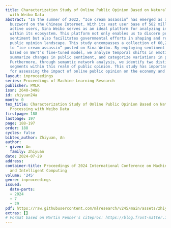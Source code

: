 ```yaml
---
title: Characterization Study of Online Public Opinion Based on Natural Language Processing
  with Weibo Data
abstract: "In the summer of 2022, “Ice cream assassin” has emerged as a prominent
  buzzword on the Chinese Internet. With its vast user base of 582 million monthly
  active users, Sina Weibo serves as an ideal platform for analyzing information disseminated
  within its ecosystem. This platform not only enables us to discern prevailing public
  sentiment but also facilitates governmental efforts in shaping and regulating the
  public opinion landscape. This study encompasses a collection of 60,228 Weibo pertaining
  to “ice cream assassin” posted on Sina Weibo. By employing sentiment analysis algorithm
  based on Bert’s fine-tuned model, we analyze temporal shifts in emotional trends,
  summarize changes in public sentiment, and categorize variations in popularity levels.
  Furthermore, through semantic network analysis, we identify two distinct thematic
  segments within this realm of public opinion. This study has important implications
  for assessing the impact of online public opinion on the economy and even society.\r "
layout: inproceedings
series: Proceedings of Machine Learning Research
publisher: PMLR
issn: 2640-3498
id: zhiyuan24a
month: 0
tex_title: Characterization Study of Online Public Opinion Based on Natural Language
  Processing with Weibo Data
firstpage: 188
lastpage: 197
page: 188-197
order: 188
cycles: false
bibtex_author: Zhiyuan, An
author:
- given: An
  family: Zhiyuan
date: 2024-07-29
address:
container-title: Proceedings of 2024 International Conference on Machine Learning
  and Intelligent Computing
volume: '245'
genre: inproceedings
issued:
  date-parts:
  - 2024
  - 7
  - 29
pdf: https://raw.githubusercontent.com/mlresearch/v245/main/assets/zhiyuan24a/zhiyuan24a.pdf
extras: []
# Format based on Martin Fenner's citeproc: https://blog.front-matter.io/posts/citeproc-yaml-for-bibliographies/
---
```

